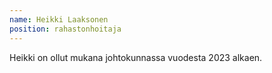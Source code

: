 ```yaml
---
name: Heikki Laaksonen
position: rahastonhoitaja
---
```

Heikki on ollut mukana johtokunnassa vuodesta 2023 alkaen.
